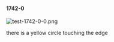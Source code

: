 #### 1742-0
![test-1742-0-0.png](https://github.com/lil-lab/nlvr/raw/master/nlvr/test/images/6/test-1742-0-0.png "test-1742-0-0.png")

there is a yellow circle touching the edge